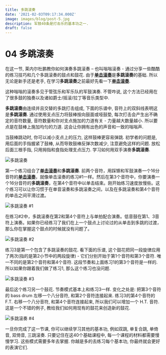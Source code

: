 ```yaml
---
title: 多跳滚奏
date: '2021-02-03T09:17:34.000Z'
image: images/blog/post-5.jpg
description: 军鼓40条是打击乐的基本功之一.
draft: false
---
```


# 04 多跳滚奏

在这一节, 莱内尔杜鹏教你如何演奏多跳滚奏 – 也叫嗡嗡滚奏 - 通过分享一些酷酷的练习技巧和几个多跳滚奏的鼓点和鼓花. 由于[**单击滚奏**](https://github.com/jason1105/40drumrudiments/tree/74fe8d5369fb39e29cdb1eb3cbcdc7f93b2ee230/cn/drum-roll/01_Single%20Stroke%20Roll.md)是**多跳滚奏**的基础. 所以无论是新手还是老手, 在学习**多跳滚奏**之前最好先看一下[**单击滚奏**](https://github.com/jason1105/40drumrudiments/tree/74fe8d5369fb39e29cdb1eb3cbcdc7f93b2ee230/cn/drum-roll/01_Single%20Stroke%20Roll.md).

这种嗡嗡的滚奏多见于管弦乐和军乐队的军鼓演奏. 不管咋说, 这个方法已经用在了很多鼓的独奏以及诸如爵士/摇滚/拉丁等音乐类型中.

**多跳滚奏**由连续并且交替的多跳打击组成, 下面的乐谱中, 音符上的双斜线表明这是**多跳滚奏**. 通过使用支点压力将鼓棒按向鼓面或哑鼓垫, 每次打击会产生出不确定的音符数量, 音符数量和你对支点施加的力道有关 - 力量越大数量越小. 所以要点是在鼓棒上施加均匀的力道. 这会让你拥有出色的声音和一致的嗡嗡声.

当鼓棒跳动时, 你可以减小支点上的压力, 这样鼓棒更容易弹跳. 初学者的问题是, 用后面的手指握紧了鼓棒, 从而导致鼓棒反弹次数减少, 注意避免这样的问题. 放松后面三根手指, 只用拇指和食指处理支点压力. 学习如何用双手演奏**多跳滚奏**.

![多跳滚奏](https://i.loli.net/2021/01/26/1IMos2jvkATQfhH.gif)

第一个练习组合了[**单击滚奏**](https://github.com/jason1105/40drumrudiments/tree/74fe8d5369fb39e29cdb1eb3cbcdc7f93b2ee230/cn/drum-roll/01_Single%20Stroke%20Roll.md)和**多跳滚奏**. 前两个音符，用踩镲和军鼓演奏一个16分音符的[**单击滚奏**](https://github.com/jason1105/40drumrudiments/tree/74fe8d5369fb39e29cdb1eb3cbcdc7f93b2ee230/cn/drum-roll/01_Single%20Stroke%20Roll.md)，就像单击滚奏的练习\#1一样。然后在第3个音符中，你要演奏一个16分音符的**多跳滚奏**，在第4个音符中以单击结束。刚开始练习速度放慢些。这个练习可以让你习惯于在单音滚奏和多跳滚奏之间，以及在多跳滚奏和第4个音符的单击之间平滑过渡。

![多跳滚奏 \#1](https://i.loli.net/2021/01/26/rc7PgFozOV1n4Al.gif)

在练习\#2中，多跳滚奏在第2和第4个音符上与单拍配合演奏。低音鼓在第1、3音符上演奏。如果你已经练习了我们在上一个鼓点上讨论过的从单击到多跳的过渡，那么你在掌握这个鼓点的时候就没有问题了。

![多跳滚奏 \#2](https://i.loli.net/2021/01/26/Em15alGStyRvBPT.gif)

练习3是第一个包含了多跳滚奏的鼓花. 看下面的乐谱, 这个鼓花把同一段旋律应用了两次\(指的是第2小节中的两段旋律\) - 它们分别开始于第1个音符和第3个音符. 唯一不同的是第2个音符和第4个音符. 这段节奏和上面练习1的第3个音符是一样的. 所以如果你跟着我们做了练习1, 那么这个练习也没问题.

![多跳滚奏 \#3](https://i.loli.net/2021/01/26/2K1u7CzeZ6OW3IT.gif)

最后这个练习另一个鼓花. 节奏模式基本上和练习3一样. 变化之处是: 把第3个音符的 bass drum 左移一个八分音符, 和第2个音符连接起来. 练习3的第4个音符的 F.T. 右移一个八分音符, 和第4个音符连接起来, 所以我们可以增加一个 H.T. 音符. 这是一个不错的例子, 教给我们如何用现有的鼓花来创造新的鼓花.

![多跳滚奏 \#4](https://i.loli.net/2021/01/26/c1QmCaKvIOkz7n4.gif)

一旦你完成了这一节课, 你可以继续学习其他的基本功, 例如双跳, 单复合跳, 单倚音, 双倚音, 三跳滚奏. 只要记住在这40个基础课程中, 每一个课程的材料都需要慢慢学习. 这些模式需要多年去掌握. 你越是多的去练习每个基本功, 你最终就会更好的表演它们.

